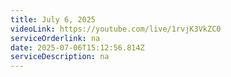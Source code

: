 ```yaml
---
title: July 6, 2025
videoLink: https://youtube.com/live/1rvjK3VkZC0
serviceOrderlink: na
date: 2025-07-06T15:12:56.814Z
serviceDescription: n﻿a
---
```

